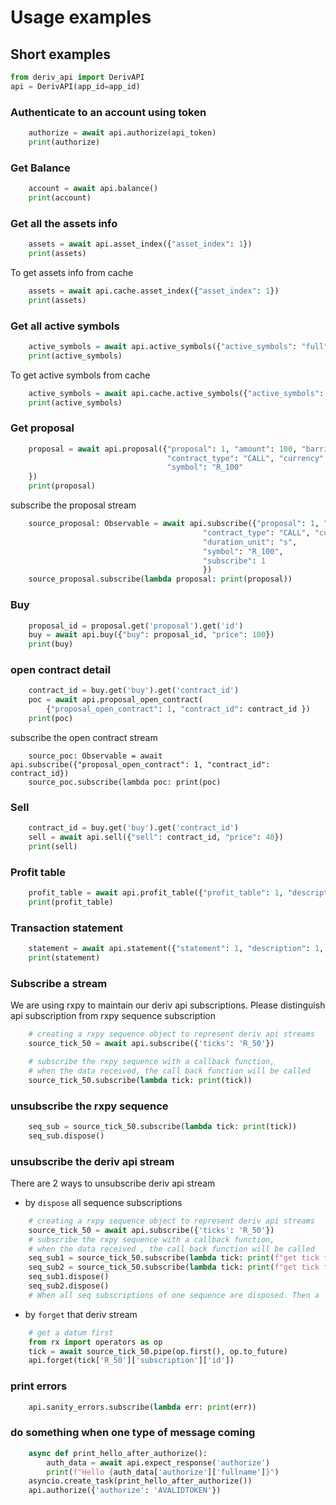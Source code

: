 
# Usage examples
## Short examples

```python
from deriv_api import DerivAPI
api = DerivAPI(app_id=app_id)
```

### Authenticate to an account using token
```python
    authorize = await api.authorize(api_token)
    print(authorize)
```
### Get Balance
```python
    account = await api.balance()
    print(account) 
```
### Get all the assets info
```python
    assets = await api.asset_index({"asset_index": 1})
    print(assets)
```

To get assets info from cache
```python
    assets = await api.cache.asset_index({"asset_index": 1})
    print(assets)
```

### Get all active symbols
```python
    active_symbols = await api.active_symbols({"active_symbols": "full"})
    print(active_symbols)
```

To get active symbols from cache
```python
    active_symbols = await api.cache.active_symbols({"active_symbols": "full"})
    print(active_symbols)
```

### Get proposal
```python
    proposal = await api.proposal({"proposal": 1, "amount": 100, "barrier": "+0.1", "basis": "payout",
                                   "contract_type": "CALL", "currency": "USD", "duration": 60, "duration_unit": "s",
                                   "symbol": "R_100"
    })
    print(proposal) 
```

subscribe the proposal stream
```python
    source_proposal: Observable = await api.subscribe({"proposal": 1, "amount": 100, "barrier": "+0.1", "basis": "payout",
                                           "contract_type": "CALL", "currency": "USD", "duration": 160,
                                           "duration_unit": "s",
                                           "symbol": "R_100",
                                           "subscribe": 1
                                           })
    source_proposal.subscribe(lambda proposal: print(proposal))
```

### Buy
```python
    proposal_id = proposal.get('proposal').get('id')
    buy = await api.buy({"buy": proposal_id, "price": 100})
    print(buy)
```

### open contract detail
```python
    contract_id = buy.get('buy').get('contract_id')
    poc = await api.proposal_open_contract(
        {"proposal_open_contract": 1, "contract_id": contract_id })
    print(poc)
```

subscribe the open contract stream
```
    source_poc: Observable = await api.subscribe({"proposal_open_contract": 1, "contract_id": contract_id})
    source_poc.subscribe(lambda poc: print(poc)
```

### Sell 
```python
    contract_id = buy.get('buy').get('contract_id')
    sell = await api.sell({"sell": contract_id, "price": 40})
    print(sell)
```

### Profit table
```python
    profit_table = await api.profit_table({"profit_table": 1, "description": 1, "sort": "ASC"})
    print(profit_table)
```

### Transaction statement
```python
    statement = await api.statement({"statement": 1, "description": 1, "limit": 100, "offset": 25})
    print(statement)
```

### Subscribe a stream

We are using rxpy to maintain our deriv api subscriptions. Please distinguish api subscription from rxpy sequence subscription
```python
    # creating a rxpy sequence object to represent deriv api streams
    source_tick_50 = await api.subscribe({'ticks': 'R_50'})

    # subscribe the rxpy sequence with a callback function,
    # when the data received, the call back function will be called
    source_tick_50.subscribe(lambda tick: print(tick))
```

### unsubscribe the rxpy sequence
```python
    seq_sub = source_tick_50.subscribe(lambda tick: print(tick))
    seq_sub.dispose()
```

### unsubscribe the deriv api stream

There are 2 ways to unsubscribe deriv api stream

- by `dispose` all sequence subscriptions
```python
    # creating a rxpy sequence object to represent deriv api streams
    source_tick_50 = await api.subscribe({'ticks': 'R_50'})
    # subscribe the rxpy sequence with a callback function,
    # when the data received , the call back function will be called
    seq_sub1 = source_tick_50.subscribe(lambda tick: print(f"get tick from sub1 {tick}"))
    seq_sub2 = source_tick_50.subscribe(lambda tick: print(f"get tick from sub2 {tick}"))
    seq_sub1.dispose()
    seq_sub2.dispose()
    # When all seq subscriptions of one sequence are disposed. Then a `forget` will be called and that deriv api stream will be unsubscribed
```


- by `forget` that deriv stream
```python
    # get a datum first
    from rx import operators as op
    tick = await source_tick_50.pipe(op.first(), op.to_future)
    api.forget(tick['R_50']['subscription']['id'])
```

### print errors
```python
    api.sanity_errors.subscribe(lambda err: print(err))
```

### do something when one type of message coming
```python
    async def print_hello_after_authorize():
        auth_data = await api.expect_response('authorize')
        print(f"Hello {auth_data['authorize']['fullname']}")
    asyncio.create_task(print_hello_after_authorize())
    api.authorize({'authorize': 'AVALIDTOKEN'})
```
